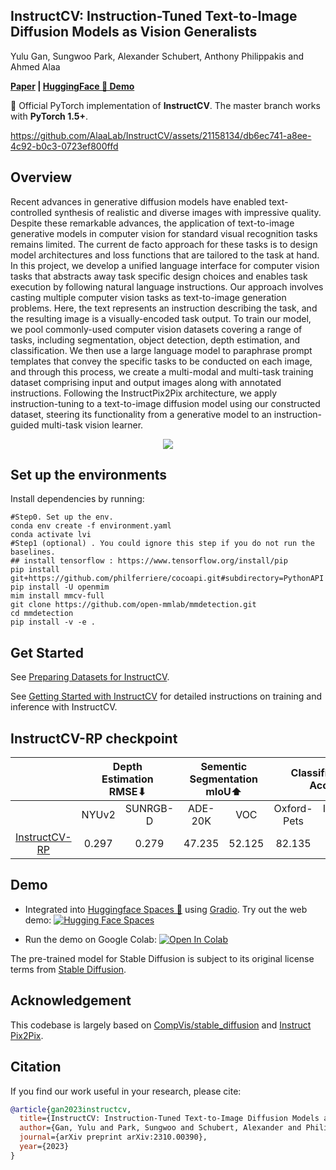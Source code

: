 ## InstructCV: Instruction-Tuned Text-to-Image Diffusion Models as Vision Generalists

Yulu Gan, Sungwoo Park, Alexander Schubert, Anthony Philippakis and Ahmed Alaa

**[Paper](https://arxiv.org/abs/2310.00390) | [HuggingFace 🤗 Demo](https://huggingface.co/spaces/alaa-lab/InstructCV)**

&#x1F31F; Official PyTorch implementation of **InstructCV**. The master branch works with **PyTorch 1.5+**.

<p align="center">
    
https://github.com/AlaaLab/InstructCV/assets/21158134/db6ec741-a8ee-4c92-b0c3-0723ef800ffd

</p>

## Overview
Recent advances in generative diffusion models have enabled text-controlled synthesis of realistic and diverse images with impressive quality. Despite these remarkable advances, the application of text-to-image generative models in computer vision for standard visual recognition tasks remains limited. The current de facto approach for these tasks is to design model architectures and loss functions that are tailored to the task at hand. In this project, we develop a unified language interface for computer vision tasks that abstracts away task specific design choices and enables task execution by following natural language instructions. Our approach involves casting multiple computer vision tasks as text-to-image generation problems. Here, the text represents an instruction describing the task, and the resulting image is a visually-encoded task output. To train our model, we pool commonly-used computer vision datasets covering a range of tasks, including segmentation, object detection, depth estimation, and classification. We then use a large language model to paraphrase prompt templates that convey the specific tasks to be conducted on each image, and through this process, we create a multi-modal and multi-task training dataset comprising input and output images along with annotated instructions. Following the InstructPix2Pix architecture, we apply instruction-tuning to a text-to-image diffusion model using our constructed dataset, steering its functionality from a generative model to an instruction-guided multi-task vision learner. 

<p align="center">
    <img src="https://github.com/AlaaLab/InstructCV/assets/21158134/e74b059f-a5b2-49d2-a871-c92b668220f4">
</p>

## Set up the environments
Install dependencies by running:
```shell
#Step0. Set up the env.
conda env create -f environment.yaml
conda activate lvi
#Step1 (optional) . You could ignore this step if you do not run the baselines.
## install tensorflow : https://www.tensorflow.org/install/pip
pip install git+https://github.com/philferriere/cocoapi.git#subdirectory=PythonAPI 
pip install -U openmim
mim install mmcv-full
git clone https://github.com/open-mmlab/mmdetection.git
cd mmdetection
pip install -v -e .
```
## Get Started
See [Preparing Datasets for InstructCV](DATASET.md).

See [Getting Started with InstructCV](GETTING_STARTED.md) for detailed instructions on training and inference with InstructCV.

## InstructCV-RP checkpoint
<table>
<thead>
  <tr>
    <th align="center"></th>
    <th align="center" style="text-align:center" colspan="2">Depth <br>Estimation <br>RMSE⬇</th>
    <th align="center" style="text-align:center" colspan="2">Sementic Segmentation mIoU⬆</th>
    <th align="center" style="text-align:center" colspan="2">Classification <br>Acc⬆</th>
    <th align="center" style="text-align:center" colspan="2">Object Detection mAP⬆</th>
    <th align="center" style="text-align:center">Download</th>
  </tr>
</thead>
<tbody>
  <tr>
    <td align="center"></td>
    <td align="center">NYUv2</td>
    <td align="center">SUNRGB-D</td>
    <td align="center">ADE-20K</td>
    <td align="center">VOC</td>
    <td align="center">Oxford-Pets</td>
    <td align="center">ImageNet-sub</td>
    <td align="center">COCO</td>
    <td align="center">VOC</td>
  </tr>
  <tr>
    <td align="center"><a href="configs/Panoptic/odise_label_coco_50e.py"> InstructCV-RP </a></td>
    <td align="center">0.297</td>
    <td align="center">0.279</td>
    <td align="center">47.235</td>
    <td align="center">52.125</td>
    <td align="center">82.135</td>
    <td align="center">74.665</td>
    <td align="center">48.500</td>
    <td align="center">61.700</td>
    <td align="center"><a href="https://github.com/"> checkpoint </a></td>
  </tr>
</tbody>
</table>

## Demo

* Integrated into [Huggingface Spaces 🤗](https://huggingface.co/spaces) using [Gradio](https://github.com/gradio-app/gradio). Try out the web demo: [![Hugging Face Spaces](https://img.shields.io/badge/%F0%9F%A4%97%20Hugging%20Face-Spaces-blue)](https://huggingface.co/spaces/alaa-lab/InstructCV)

* Run the demo on Google Colab: [![Open In Colab](https://colab.research.google.com/assets/colab-badge.svg)](https://colab.research.google.com/drive/1YDI2kb6uPP1d1VsiarFDapufRtkYso4g)

The pre-trained model for Stable Diffusion is subject to its original license terms from [Stable Diffusion](https://github.com/CompVis/stable-diffusion).


## Acknowledgement

This codebase is largely based on [CompVis/stable_diffusion](https://github.com/CompVis/stable-diffusion) and [Instruct Pix2Pix](https://github.com/timothybrooks/instruct-pix2pix).

## Citation

If you find our work useful in your research, please cite:

```BiBTeX
@article{gan2023instructcv,
  title={InstructCV: Instruction-Tuned Text-to-Image Diffusion Models as Vision Generalists},
  author={Gan, Yulu and Park, Sungwoo and Schubert, Alexander and Philippakis, Anthony and Alaa, Ahmed},
  journal={arXiv preprint arXiv:2310.00390},
  year={2023}
}
```
